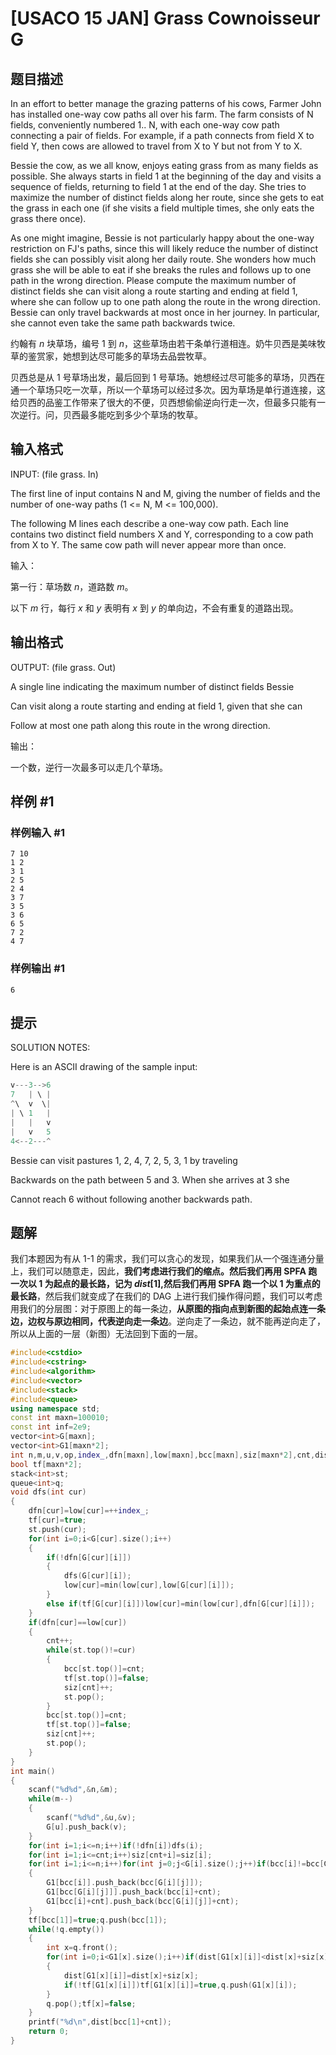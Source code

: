 # [USACO 15 JAN] Grass Cownoisseur G

## 题目描述

In an effort to better manage the grazing patterns of his cows, Farmer John has installed one-way cow paths all over his farm.  The farm consists of N fields, conveniently numbered 1.. N, with each one-way cow path connecting a pair of fields.  For example, if a path connects from field X to field Y, then cows are allowed to travel from X to Y but not from Y to X.

Bessie the cow, as we all know, enjoys eating grass from as many fields as possible.  She always starts in field 1 at the beginning of the day and visits a sequence of fields, returning to field 1 at the end of the day.  She tries to maximize the number of distinct fields along her route, since she gets to eat the grass in each one (if she visits a field multiple times, she only eats the grass there once).

As one might imagine, Bessie is not particularly happy about the one-way restriction on FJ's paths, since this will likely reduce the number of distinct fields she can possibly visit along her daily route.  She wonders how much grass she will be able to eat if she breaks the rules and follows up to one path in the wrong direction. Please compute the maximum number of distinct fields she can visit along a route starting and ending at field 1, where she can follow up to one path along the route in the wrong direction.  Bessie can only travel backwards at most once in her journey.  In particular, she cannot even take the same path backwards twice.

约翰有 $n$ 块草场，编号 $1$ 到 $n$，这些草场由若干条单行道相连。奶牛贝西是美味牧草的鉴赏家，她想到达尽可能多的草场去品尝牧草。


贝西总是从 $1$ 号草场出发，最后回到 $1$ 号草场。她想经过尽可能多的草场，贝西在通一个草场只吃一次草，所以一个草场可以经过多次。因为草场是单行道连接，这给贝西的品鉴工作带来了很大的不便，贝西想偷偷逆向行走一次，但最多只能有一次逆行。问，贝西最多能吃到多少个草场的牧草。

## 输入格式

INPUT: (file grass. In) 

The first line of input contains N and M, giving the number of fields and the number of one-way paths (1 <= N, M <= 100,000). 

The following M lines each describe a one-way cow path.  Each line contains two distinct field numbers X and Y, corresponding to a cow path from X to Y.  The same cow path will never appear more than once.

输入：


第一行：草场数 $n$，道路数 $m$。


以下 $m$ 行，每行 $x$ 和 $y$ 表明有 $x$ 到 $y$ 的单向边，不会有重复的道路出现。

## 输出格式

OUTPUT: (file grass. Out) 

A single line indicating the maximum number of distinct fields Bessie

Can visit along a route starting and ending at field 1, given that she can

Follow at most one path along this route in the wrong direction.

输出：


一个数，逆行一次最多可以走几个草场。

## 样例 #1

### 样例输入 #1

```
7 10 
1 2 
3 1 
2 5 
2 4 
3 7 
3 5 
3 6 
6 5 
7 2 
4 7
```

### 样例输出 #1

```
6
```

## 提示

SOLUTION NOTES:

Here is an ASCII drawing of the sample input:

```cpp
v---3-->6
7   | \ |
^\  v  \|
| \ 1   |
|   |   v
|   v   5
4<--2---^
```

Bessie can visit pastures 1, 2, 4, 7, 2, 5, 3, 1 by traveling

Backwards on the path between 5 and 3.  When she arrives at 3 she

Cannot reach 6 without following another backwards path.

## 题解
我们本题因为有从 1-1 的需求，我们可以贪心的发现，如果我们从一个强连通分量上，我们可以随意走，因此，**我们考虑进行我们的缩点。然后我们再用 SPFA 跑一次以 1 为起点的最长路，记为 $dist[1]$,然后我们再用 SPFA 跑一个以 1 为重点的最长路**，然后我们就变成了在我们的 DAG 上进行我们操作得问题，我们可以考虑用我们的分层图：对于原图上的每一条边，**从原图的指向点到新图的起始点连一条边，边权与原边相同，代表逆向走一条边**。逆向走了一条边，就不能再逆向走了，所以从上面的一层（新图）无法回到下面的一层。

```cpp
#include<cstdio>
#include<cstring>
#include<algorithm>
#include<vector>
#include<stack>
#include<queue>
using namespace std;
const int maxn=100010;
const int inf=2e9;
vector<int>G[maxn];
vector<int>G1[maxn*2];
int n,m,u,v,op,index_,dfn[maxn],low[maxn],bcc[maxn],siz[maxn*2],cnt,dist[maxn*2];
bool tf[maxn*2];
stack<int>st;
queue<int>q;
void dfs(int cur)
{
    dfn[cur]=low[cur]=++index_;
    tf[cur]=true;
    st.push(cur);
    for(int i=0;i<G[cur].size();i++)
    {
        if(!dfn[G[cur][i]])
        {
            dfs(G[cur][i]);
            low[cur]=min(low[cur],low[G[cur][i]]);
        }
        else if(tf[G[cur][i]])low[cur]=min(low[cur],dfn[G[cur][i]]);
    }
    if(dfn[cur]==low[cur])
    {
        cnt++;
        while(st.top()!=cur)
        {
            bcc[st.top()]=cnt;
            tf[st.top()]=false;
            siz[cnt]++;
            st.pop();
        }
        bcc[st.top()]=cnt;
        tf[st.top()]=false;
        siz[cnt]++;
        st.pop();
    }
}
int main()
{
    scanf("%d%d",&n,&m);
    while(m--)
    {
        scanf("%d%d",&u,&v);
        G[u].push_back(v);
    }
    for(int i=1;i<=n;i++)if(!dfn[i])dfs(i);
    for(int i=1;i<=cnt;i++)siz[cnt+i]=siz[i];
    for(int i=1;i<=n;i++)for(int j=0;j<G[i].size();j++)if(bcc[i]!=bcc[G[i][j]])
    {
        G1[bcc[i]].push_back(bcc[G[i][j]]);
        G1[bcc[G[i][j]]].push_back(bcc[i]+cnt);
        G1[bcc[i]+cnt].push_back(bcc[G[i][j]]+cnt);
    }
    tf[bcc[1]]=true;q.push(bcc[1]);
    while(!q.empty())
    {
        int x=q.front();
        for(int i=0;i<G1[x].size();i++)if(dist[G1[x][i]]<dist[x]+siz[x])
        {
            dist[G1[x][i]]=dist[x]+siz[x];
            if(!tf[G1[x][i]])tf[G1[x][i]]=true,q.push(G1[x][i]);
        }
        q.pop();tf[x]=false;
    }
    printf("%d\n",dist[bcc[1]+cnt]);
    return 0;
}
```